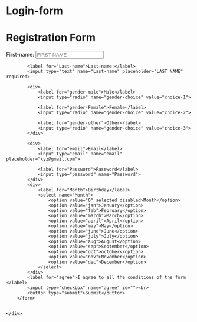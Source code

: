 # Login-form
<!DOCTYPE html>
<html lang="en">

<head>
    <meta charset="UTF-8">
    <meta http-equiv="X-UA-Compatible" content="IE=edge">
    <meta name="viewport" content="width=device-width, initial-scale=1.0">
    <title>My first Webpage</title>
</head>

<body>
    <h1>Registration Form</h1>
    <div id="reg-form">
        <form>
            <label for="first-name">First-name:</label>
            <input type="text" name="first-name" placeholder="FIRST NAME" required>

            <label for="Last-name">Last-name:</label>
            <input type="text" name="Last-name" placeholder="LAST NAME" required>

            <div>
                <label for="gender-male">Male</label>
                <input type="radio" name="gender-choice" value="choice-1">

                <label for="gender-Female">Female</label>
                <input type="radio" name="gender-choice" value="choice-2">

                <label for="gender-other">Other</label>
                <input type="radio" name="gender-choice" value="choice-3">
            </div>

            <div>
                <label for="email">Email</label>
                <input type="email" name="email" placeholder="xyz@gmail.com">

                <label for="Password">Password</label>
                <input type="password" name="Password">
            </div>
            <div>
                <label for="Month">Birthday</label>
                <select name="Month">
                    <option value="0" selected disabled>Month</option>
                    <option value="jan">January</option>
                    <option value="feb">February</option>
                    <option value="march">March</option>
                    <option value="april">April</option>
                    <option value="may">May</option>
                    <option value="june">June</option>
                    <option value="july">July</option>
                    <option value="aug">August</option>
                    <option value="sep">September</option>
                    <option value="oct">october</option>
                    <option value="nov">November</option>
                    <option value="dec">December</option>
                </select>
            </div>
            <label for="agree">I agree to all the conditions of the form </label>
            <input type="checkbox" name="agree" id=""><br>
            <button type="submit">Submit</button>
        </form>


    </div>
</body>

</html>
